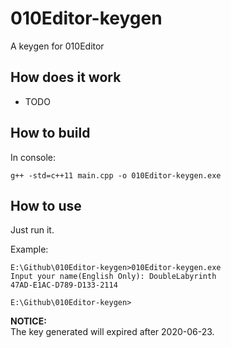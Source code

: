 # 010Editor-keygen
A keygen for 010Editor

## How does it work
* TODO

## How to build
In console:

```
g++ -std=c++11 main.cpp -o 010Editor-keygen.exe
```

## How to use
Just run it.

Example:
```
E:\Github\010Editor-keygen>010Editor-keygen.exe
Input your name(English Only): DoubleLabyrinth
47AD-E1AC-D789-D133-2114

E:\Github\010Editor-keygen>
```

__NOTICE:__  
The key generated will expired after 2020-06-23.